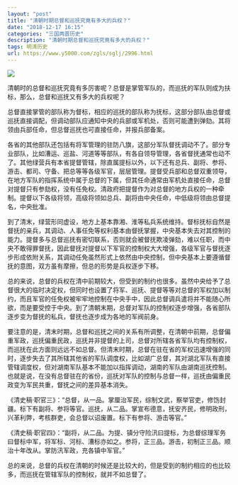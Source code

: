 ```yaml
---
layout: "post"
title: "清朝时期总督和巡抚究竟有多大的兵权？"
date: "2018-12-17 16:15"
categories: "三国两晋历史"
description: "清朝时期总督和巡抚究竟有多大的兵权？"
tags: 明清历史
url: https://www.y5000.com/zgls/sglj/2996.html
---
```






![](https://img.y5000.com/uploads/allimg/160813/4-160Q31G535910.jpg)

清朝时的总督和巡抚究竟有多厉害呢？总督是掌管军队的，而巡抚的军队则成为扶标，那么，总督和巡抚又有多大的兵权呢？

总督直接掌管的部队称为督标，相应的巡抚的部队称为抚标，这部分部队由总督或巡抚直接调配，但调动部队应通知中央的兵部或军机处，否则可能遭到弹劾。其将领由兵部任命，但总督巡抚也可直接任命，并报兵部备案。

各省的其他部队还包括有将军管理的驻防八旗，这部分军队督抚调动不了。部分专业部队，比如漕运、巡盐、河道等等部队，有各自领导管理，各省督抚通常也动不了。其他绿营兵有本省提督管辖，除直属提标以外，以下还有总兵、副将、参将、游击、都司、守备、把总等等各级军官，层层管理。提督受兵部和总督双重领导，在地方军队的指挥系统中属于总督的下属，但其任命通常由军机处直接任命，总督对提督只有参劾权，没有任免权。清政府把提督作为对总督的地方兵权的一种牵制。提督以下各级将领，高级将领如总兵、副将由中央任命，中低级将领由总督提名，中央批准。

到了清末，绿营形同虚设，地方上基本靠湘、淮等私兵系统维持。督标抚标自然是督抚的亲兵，其调动、人事任免等权利基本由督抚掌握，中央基本失去对其控制的能力。提督多与总督巡抚有密切联系，否则就会被督抚欺凌弹劾，难以任职，而中央不敢得罪督抚，因此督抚对提督以下军官的控制权大大增强，各级军官与督抚逐步形成依附关系，其调动任免虽然形式上依然由中央控制，但中央基本上要遵循督抚的意图，双方虽有摩擦，但总的形势是兵权逐步下移。

总的来说，总督的兵权在清中前期较大，但受到的制约也很多。虽然中央给予了总督很大的临时决定权，但同时也设置了将军、巡抚、提督等等对总督的军权加以制约，而且军官的任免权被牢牢地控制在中央手中，因此总督调兵遣将并不能随心所欲，而是要受控于中央。到了清朝末期，总督对军队的控制权逐步增强，各省部队逐步变为督抚的私兵，督抚也逐步成为各地的军阀前身。

要注意的是，清末时期，总督和巡抚之间的关系有所调整，在清朝中前期，总督偏重军政，巡抚偏重民政，巡抚并非提督的上司，总督对所辖各省军队均有控制权，而巡抚在此方面则远远不如总督。但清末时期，总督在驻在省的军权迅速增强的同时，逐步失去了其所辖其他省的军队调度权，比如湖广总督，其对湖北军队有直接管辖调度权，但对湖南军队基本不能加以指挥调动，湖南的军队由湖南巡抚控制。也就是说，在没有总督驻在的省份，巡抚对军队的控制与总督一样，巡抚由偏重民政变为军民共重，督抚之间的差异基本消失。

《清史稿·职官三》：“总督，从一品。掌厘治军民，综制文武，察举官吏，修饬封疆。标下有副将、参将等官。巡抚，从二品。掌宣布德意，抚安齐民，修明政刑，兴革利弊，考核群吏，会总督以诏废置。标下有参将、游击等官。”

《清史稿·职官四》：“副将，从二品。为提、镇分守险汛曰提标，为总督综理军务曰督标中军，将军标、河标、漕标亦如之。参将，正三品。游击，初制正三品。顺治十年改从。掌防汛军政，充各镇中军官。”

总的来说，总督的兵权在清朝的时候还是比较大的，但是受到的制约相应的也比较多，而巡抚在管辖军队的控制权，就并不如总督了。
